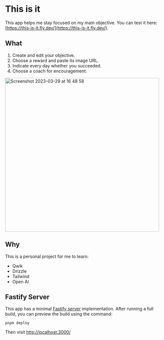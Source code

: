 # This is it

This app helps me stay focused on my main objective. You can test it here:
[https://this-is-it.fly.dev/](https://this-is-it.fly.dev/).

## What

1. Create and edit your objective.
2. Choose a reward and paste its image URL.
3. Indicate every day whether you succeeded.
4. Choose a coach for encouragement.

<img width="500" alt="Screenshot 2023-03-29 at 16 48 58" src="https://user-images.githubusercontent.com/34238160/228577628-c338e0fe-18b9-45ef-a9f5-ebfa03c3eefe.png">

## Why

This is a personal project for me to learn:

- Qwik
- Drizzle
- Tailwind
- Open AI

## Fastify Server

This app has a minimal [Fastify server](https://fastify.io/) implementation.
After running a full build, you can preview the build using the command:

```
pnpm deploy
```

Then visit [http://localhost:3000/](http://localhost:3000/)
